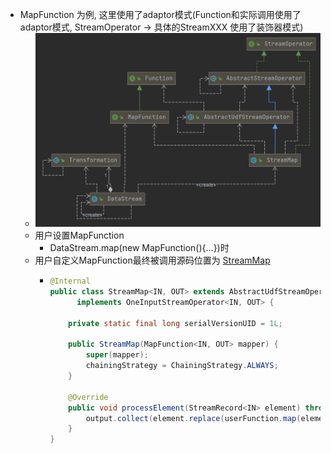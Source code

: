 - MapFunction 为例, 这里使用了adaptor模式(Function和实际调用使用了adaptor模式, StreamOperator -> 具体的StreamXXX 使用了装饰器模式)
    - ![avatar](images/uml-Function-Operator.png)
    - 用户设置MapFunction
        - DataStream.map(new MapFunction(){...})时
    - 用户自定义MapFunction最终被调用源码位置为 [StreamMap](https://github.com/apache/flink/blob/master/flink-streaming-java/src/main/java/org/apache/flink/streaming/api/operators/StreamMap.java#L26)
        - ```java
          @Internal
          public class StreamMap<IN, OUT> extends AbstractUdfStreamOperator<OUT, MapFunction<IN, OUT>>
                implements OneInputStreamOperator<IN, OUT> {
          
              private static final long serialVersionUID = 1L;
          
              public StreamMap(MapFunction<IN, OUT> mapper) {
                  super(mapper);
                  chainingStrategy = ChainingStrategy.ALWAYS;
              }
          
              @Override
              public void processElement(StreamRecord<IN> element) throws Exception {
                  output.collect(element.replace(userFunction.map(element.getValue())));
              }
          }
          ``` 